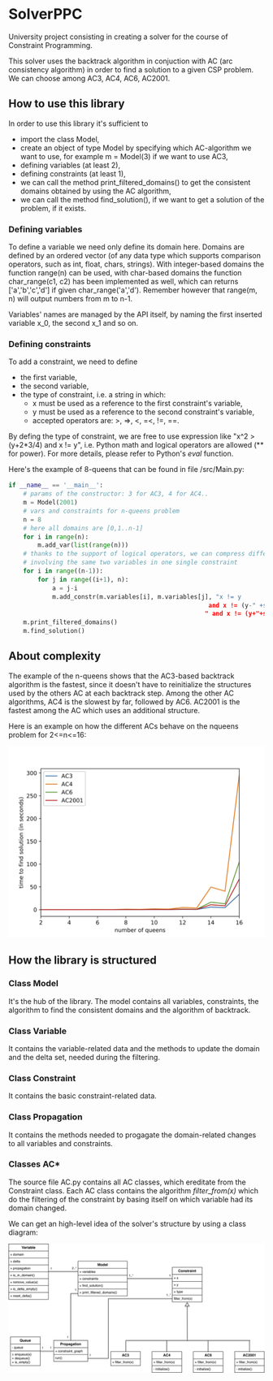 # SolverPPC
University project consisting in creating a solver for the course of Constraint Programming.

This solver uses the backtrack algorithm in conjuction with AC (arc consistency algorithm) 
in order to find a solution to a given CSP problem. We can choose among AC3, AC4, AC6, AC2001.

## How to use this library
In order to use this library it's sufficient to
* import the class Model,
* create an object of type Model by specifying which AC-algorithm we want to use, for example m = Model(3) if we want to use AC3,
* defining variables (at least 2),
* defining constraints (at least 1),
* we can call the method print_filtered_domains() to get the consistent domains obtained by using the AC algorithm,
* we can call the method find_solution(), if we want to get a solution of the problem, if it exists.

### Defining variables
To define a variable we need only define its domain here.
Domains are defined by an ordered vector (of any data type which supports comparison operators, such as int, float, chars, strings).
With integer-based domains the function range(n) can be used, with char-based domains the function char_range(c1, c2) has been implemented as well, which can returns ['a','b','c','d'] if given char_range('a','d'). Remember however that range(m, n) will output numbers from m to n-1.

Variables' names are managed by the API itself, by naming the first inserted variable x_0, the second x_1 and so on.

### Defining constraints
 To add a constraint, we need to define
 * the first variable, 
 * the second variable,
 * the type of constraint, i.e. a string in which:
    - x must be used as a reference to the first constraint's variable,
    - y must be used as a reference to the second constraint's variable,
    - accepted operators are: >, =>, <, =<, !=, ==.

By defing the type of constraint, we are free to use expression like "x^2 > (y+2*3/4) and x != y", i.e. Python math and logical operators are allowed (\*\* for power). For more details, please refer to Python's *eval* function.

Here's the example of 8-queens that can be found in file /src/Main.py:
```python
if __name__ == '__main__':
    # params of the constructor: 3 for AC3, 4 for AC4..
    m = Model(2001)
    # vars and constraints for n-queens problem
    n = 8
    # here all domains are [0,1..n-1]
    for i in range(n):
        m.add_var(list(range(n)))
    # thanks to the support of logical operators, we can compress different constraints
    # involving the same two variables in one single constraint
    for i in range((n-1)):
        for j in range((i+1), n):
            a = j-i
            m.add_constr(m.variables[i], m.variables[j], "x != y 
                                                       and x != (y-" +str(a) + ')' + 
                                                      " and x != (y+"+str(a) + ')')
    m.print_filtered_domains()
    m.find_solution()
```
## About complexity 
The example of the n-queens shows that the AC3-based backtrack algorithm is the fastest, since it doesn't have to reinitialize the structures used by the others AC at each backtrack step. Among the other AC algorithms, AC4 is the slowest by far, followed by AC6. AC2001 is the fastest among the AC which uses an additional structure.

Here is an example on how the different ACs behave on the nqueens problem for 2<=n<=16:

![Image of Performance](https://github.com/AleVq/SolverPPC/blob/master/results.png)

## How the library is structured
### Class Model
It's the hub of the library. The model contains all variables, constraints, the algorithm to find the consistent domains and the algorithm of backtrack.
### Class Variable
It contains the variable-related data and the methods to update the domain and the delta set, needed during the filtering.
### Class Constraint
It contains the basic constraint-related data. 
### Class Propagation 
It contains the methods needed to progagate the domain-related changes to all variables and constraints.
### Classes AC\*
The source file AC.py contains all AC classes, which ereditate from the Constraint class. Each AC class contains the algorithm *filter_from(x)* which do the filtering of the constraint by basing itself on which variable had its domain changed.

We can get an high-level idea of the solver's structure by using a class diagram:

![Image of Classes](https://github.com/AleVq/SolverPPC/blob/master/class_diagram.png)
